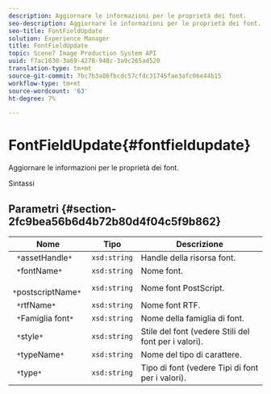 ```yaml
---
description: Aggiornare le informazioni per le proprietà dei font.
seo-description: Aggiornare le informazioni per le proprietà dei font.
seo-title: FontFieldUpdate
solution: Experience Manager
title: FontFieldUpdate
topic: Scene7 Image Production System API
uuid: f7ac1830-3a69-4278-948c-3a9c265ad520
translation-type: tm+mt
source-git-commit: 7bc7b3a86fbcdc57cfdc31745fae3afc06e44b15
workflow-type: tm+mt
source-wordcount: '63'
ht-degree: 7%

---
```



# FontFieldUpdate{#fontfieldupdate}

Aggiornare le informazioni per le proprietà dei font.

Sintassi

## Parametri {#section-2fc9bea56b6d4b72b80d4f04c5f9b862}

| Nome | Tipo | Descrizione |
|---|---|---|
| ` *`assetHandle`*` | `xsd:string` | Handle della risorsa font. |
| ` *`fontName`*` | `xsd:string` | Nome font. |
| ` *`postscriptName`*` | `xsd:string` | Nome font PostScript. |
| ` *`rtfName`*` | `xsd:string` | Nome font RTF. |
| ` *`Famiglia font`*` | `xsd:string` | Nome della famiglia di font. |
| ` *`style`*` | `xsd:string` | Stile del font (vedere Stili del font per i valori). |
| ` *`typeName`*` | `xsd:string` | Nome del tipo di carattere. |
| ` *`type`*` | `xsd:string` | Tipo di font (vedere Tipi di font per i valori). |

